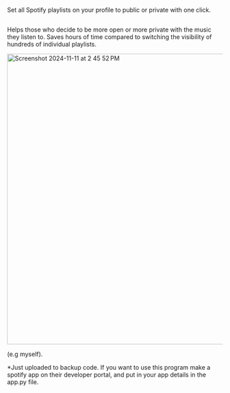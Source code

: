 Set all Spotify playlists on your profile to public or private with one click.


##


Helps those who decide to be more open or more private with the music they listen to. Saves hours of time compared to switching the visibility of hundreds of individual playlists.

<img width="678" alt="Screenshot 2024-11-11 at 2 45 52 PM" src="https://github.com/user-attachments/assets/a0073439-96f3-46ae-9b60-8e541a7089a9">

(e.g myself).

*Just uploaded to backup code. If you want to use this program make a spotify app on their developer portal, and put in your app details in the app.py file.
